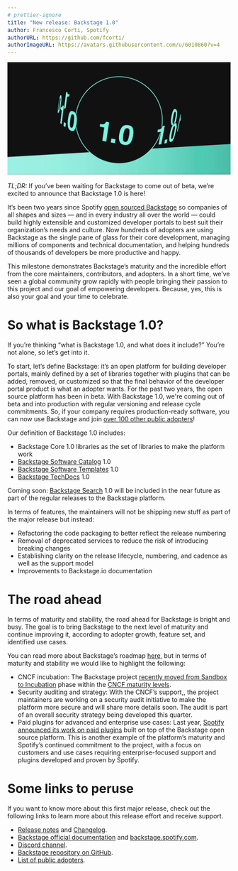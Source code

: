```yaml
---
# prettier-ignore
title: "New release: Backstage 1.0"
author: Francesco Corti, Spotify
authorURL: https://github.com/fcorti/
authorImageURL: https://avatars.githubusercontent.com/u/6010860?v=4
---
```


![backstage header](assets/22-03-16/release.1.0.gif)

_TL;DR:_ If you’ve been waiting for Backstage to come out of beta, we’re excited to announce that Backstage 1.0 is here!

<!--truncate-->

It’s been two years since Spotify [open sourced Backstage](https://backstage.io/blog/2020/03/16/announcing-backstage) so companies of all shapes and sizes — and in every industry all over the world — could build highly extensible and customized developer portals to best suit their organization’s needs and culture. Now hundreds of adopters are using Backstage as the single pane of glass for their core development, managing millions of components and technical documentation, and helping hundreds of thousands of developers be more productive and happy.

This milestone demonstrates Backstage’s maturity and the incredible effort from the core maintainers, contributors, and adopters. In a short time, we’ve seen a global community grow rapidly with people bringing their passion to this project and our goal of empowering developers. Because, yes, this is also your goal and your time to celebrate.

# So what is Backstage 1.0?

If you’re thinking “what is Backstage 1.0, and what does it include?” You’re not alone, so let’s get into it.

To start, let’s define Backstage: it’s an open platform for building developer portals, mainly defined by a set of libraries together with plugins that can be added, removed, or customized so that the final behavior of the developer portal product is what an adopter wants. For the past two years, the open source platform has been in beta. With Backstage 1.0, we're coming out of beta and into production with regular versioning and release cycle commitments. So, if your company requires production-ready software, you can now use Backstage and join [over 100 other public adopters](https://github.com/backstage/backstage/blob/master/ADOPTERS.md)!

Our definition of Backstage 1.0 includes:

- Backstage Core 1.0 libraries as the set of libraries to make the platform work
- [Backstage Software Catalog](https://backstage.io/docs/features/software-catalog/software-catalog-overview) 1.0
- [Backstage Software Templates](https://backstage.io/docs/features/software-templates/software-templates-index) 1.0
- [Backstage TechDocs](https://backstage.io/docs/features/techdocs/techdocs-overview) 1.0

Coming soon: [Backstage Search](https://backstage.io/docs/features/search/search-overview) 1.0 will be included in the near future as part of the regular releases to the Backstage platform.

In terms of features, the maintainers will not be shipping new stuff as part of the major release but instead:

- Refactoring the code packaging to better reflect the release numbering
- Removal of deprecated services to reduce the risk of introducing breaking changes
- Establishing clarity on the release lifecycle, numbering, and cadence as well as the support model
- Improvements to Backstage.io documentation

# The road ahead

In terms of maturity and stability, the road ahead for Backstage is bright and busy. The goal is to bring Backstage to the next level of maturity and continue improving it, according to adopter growth, feature set, and identified use cases.

You can read more about Backstage’s roadmap [here](https://backstage.io/docs/overview/roadmap), but in terms of maturity and stability we would like to highlight the following:

- CNCF incubation: The Backstage project [recently moved from Sandbox to Incubation](https://www.cncf.io/blog/2022/03/15/backstage-project-joins-the-cncf-incubator/) phase within the [CNCF maturity levels](https://www.cncf.io/projects/#:~:text=Maturity%20levels,should%20be%20adopting%20different%20projects.).
- Security auditing and strategy: With the CNCF’s support,, the project maintainers are working on a security audit initiative to make the platform more secure and will share more details soon. The audit is part of an overall security strategy being developed this quarter.
- Paid plugins for advanced and enterprise use cases: Last year, [Spotify announced its work on paid plugins](https://backstage.spotify.com/blog/paid-plugins-announcement/) built on top of the Backstage open source platform. This is another example of the platform’s maturity and Spotify’s continued commitment to the project, with a focus on customers and use cases requiring enterprise-focused support and plugins developed and proven by Spotify.

# Some links to peruse

If you want to know more about this first major release, check out the following links to learn more about this release effort and receive support.

- [Release notes](https://backstage.io/docs/releases/v1.0.0) and [Changelog](https://github.com/backstage/backstage/releases/tag/v1.0.0).
- [Backstage official documentation](https://backstage.io/docs/) and [backstage.spotify.com](https://backstage.spotify.com/).
- [Discord channel](https://discord.gg/EUaBAS58).
- [Backstage repository on GitHub](https://github.com/backstage/backstage).
- [List of public adopters](https://github.com/backstage/backstage/blob/master/ADOPTERS.md).
